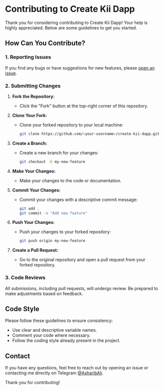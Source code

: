 # Contributing to Create Kii Dapp

Thank you for considering contributing to Create Kii Dapp! Your help is highly appreciated. Below are some guidelines to get you started.

## How Can You Contribute?

### 1. Reporting Issues

If you find any bugs or have suggestions for new features, please [open an issue](https://github.com/AsharibAli/create-kii-dapp/issues).

### 2. Submitting Changes

1. **Fork the Repository:**
   - Click the "Fork" button at the top-right corner of this repository.

2. **Clone Your Fork:**
   - Clone your forked repository to your local machine:
     ```bash
     git clone https://github.com/<your-username>/create-kii-dapp.git
     ```

3. **Create a Branch:**
   - Create a new branch for your changes:
     ```bash
     git checkout -b my-new-feature
     ```

4. **Make Your Changes:**
   - Make your changes to the code or documentation.

5. **Commit Your Changes:**
   - Commit your changes with a descriptive commit message:
     ```bash
     git add .
     git commit -m "Add new feature"
     ```

6. **Push Your Changes:**
   - Push your changes to your forked repository:
     ```bash
     git push origin my-new-feature
     ```

7. **Create a Pull Request:**
   - Go to the original repository and open a pull request from your forked repository.

### 3. Code Reviews

All submissions, including pull requests, will undergo review. Be prepared to make adjustments based on feedback.

## Code Style

Please follow these guidelines to ensure consistency:

- Use clear and descriptive variable names.
- Comment your code where necessary.
- Follow the coding style already present in the project.

## Contact

If you have any questions, feel free to reach out by opening an issue or contacting me directly on Telegram [@AsharibAli](https://t.me/AsharibAli).

Thank you for contributing!
